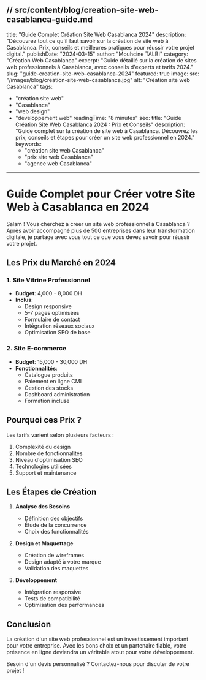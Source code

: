 // src/content/blog/creation-site-web-casablanca-guide.md
---
title: "Guide Complet Création Site Web Casablanca 2024"
description: "Découvrez tout ce qu'il faut savoir sur la création de site web à Casablanca. Prix, conseils et meilleures pratiques pour réussir votre projet digital."
publishDate: "2024-03-15"
author: "Mouhcine TALBI"
category: "Création Web Casablanca"
excerpt: "Guide détaillé sur la création de sites web professionnels à Casablanca, avec conseils d'experts et tarifs 2024."
slug: "guide-creation-site-web-casablanca-2024"
featured: true
image:
  src: "/images/blog/creation-site-web-casablanca.jpg"
  alt: "Création site web Casablanca"
tags:
  - "création site web"
  - "Casablanca"
  - "web design"
  - "développement web"
readingTime: "8 minutes"
seo:
  title: "Guide Création Site Web Casablanca 2024 : Prix et Conseils"
  description: "Guide complet sur la création de site web à Casablanca. Découvrez les prix, conseils et étapes pour créer un site web professionnel en 2024."
  keywords:
    - "création site web Casablanca"
    - "prix site web Casablanca"
    - "agence web Casablanca"
---

# Guide Complet pour Créer votre Site Web à Casablanca en 2024

Salam ! Vous cherchez à créer un site web professionnel à Casablanca ? Après avoir accompagné plus de 500 entreprises dans leur transformation digitale, je partage avec vous tout ce que vous devez savoir pour réussir votre projet.

## Les Prix du Marché en 2024

### 1. Site Vitrine Professionnel
- **Budget**: 4,000 - 8,000 DH
- **Inclus**:
  - Design responsive
  - 5-7 pages optimisées
  - Formulaire de contact
  - Intégration réseaux sociaux
  - Optimisation SEO de base

### 2. Site E-commerce
- **Budget**: 15,000 - 30,000 DH
- **Fonctionnalités**:
  - Catalogue produits
  - Paiement en ligne CMI
  - Gestion des stocks
  - Dashboard administration
  - Formation incluse

## Pourquoi ces Prix ?

Les tarifs varient selon plusieurs facteurs :
1. Complexité du design
2. Nombre de fonctionnalités
3. Niveau d'optimisation SEO
4. Technologies utilisées
5. Support et maintenance

## Les Étapes de Création

1. **Analyse des Besoins**
   - Définition des objectifs
   - Étude de la concurrence
   - Choix des fonctionnalités

2. **Design et Maquettage**
   - Création de wireframes
   - Design adapté à votre marque
   - Validation des maquettes

3. **Développement**
   - Intégration responsive
   - Tests de compatibilité
   - Optimisation des performances


## Conclusion

La création d'un site web professionnel est un investissement important pour votre entreprise. Avec les bons choix et un partenaire fiable, votre présence en ligne deviendra un véritable atout pour votre développement.

Besoin d'un devis personnalisé ? Contactez-nous pour discuter de votre projet !